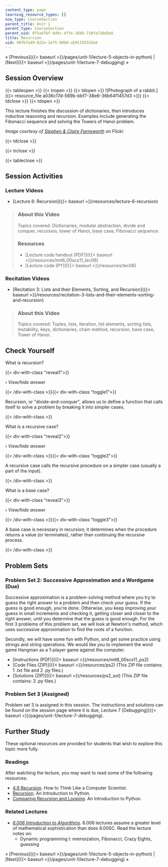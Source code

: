```yaml
---
content_type: page
learning_resource_types: []
ocw_type: CourseSection
parent_title: Unit 1
parent_type: CourseSection
parent_uid: 975ad7bf-dd9c-4ffe-26b6-710fa718d5e6
title: Recursion
uid: 99fb7e49-022e-2ef5-90b8-a591159332ed
---
```


« [Previous]({{< baseurl >}}/pages/unit-1/lecture-5-objects-in-python) | [Next]({{< baseurl >}}/pages/unit-1/lecture-7-debugging) »

Session Overview
----------------

{{< tableopen >}}
{{< tropen >}}
{{< tdopen >}}
![Photograph of a rabbit.]({{< resource_file a036c17d-569b-bbf7-38e6-36b64f1457d3 >}})
{{< tdclose >}}
{{< tdopen >}}


This lecture finishes the discussion of dictionaries, then introduces inductive reasoning and recursion. Examples include generating the Fibonacci sequence and solving the Towers of Hanoi problem.

_Image courtesy of [Stephen & Claire Farnsworth](http://www.flickr.com/photos/the_farnsworths/5808550435/in/photostream/) on Flickr._


{{< tdclose >}}

{{< trclose >}}

{{< tableclose >}}

Session Activities
------------------

### Lecture Videos

*   [Lecture 6: Recursion]({{< baseurl >}}/resources/lecture-6-recursion)

> ### About this Video
> 
> Topics covered: Dictionaries, modular abstraction, divide and conquer, recursion, tower of Hanoi, base case, Fibonacci sequence.
> 
> ### Resources
> 
> *   [Lecture code handout (PDF)]({{< baseurl >}}/resources/mit6_00scs11_lec06)
> *   [Lecture code (PY)]({{< baseurl >}}/resources/lec06)

### Recitation Videos

*   [Recitation 3: Lists and their Elements, Sorting, and Recursion]({{< baseurl >}}/resources/recitation-3-lists-and-their-elements-sorting-and-recursion)

> ### About this Video
> 
> Topics covered: Tuples, lists, iteration, list elements, sorting lists, mutability, keys, dictionaries, chain method, recursion, base case, Tower of Hanoi.

Check Yourself
--------------

What is recursion?

{{< div-with-class "reveal1">}}

› _View/hide answer_

{{< /div-with-class >}}{{< div-with-class "toggle1">}}

Recursion, or "divide-and-conquer", allows us to define a function that calls itself to solve a problem by breaking it into simpler cases.

{{< /div-with-class >}}

What is a recursive case?

{{< div-with-class "reveal2">}}

› _View/hide answer_

{{< /div-with-class >}}{{< div-with-class "toggle2">}}

A recursive case calls the recursive procedure on a simpler case (usually a part of the input).

{{< /div-with-class >}}

What is a base case?

{{< div-with-class "reveal3">}}

› _View/hide answer_

{{< /div-with-class >}}{{< div-with-class "toggle3">}}

A base case is necessary in recursion; it determines when the procedure returns a value (or terminates), rather than continuing the recursive process.

{{< /div-with-class >}}

Problem Sets
------------

### Problem Set 2: Successive Approximation and a Wordgame (Due)

Successive approximation is a problem-solving method where you try to guess the right answer to a problem and then check your guess. If the guess is good enough, you're done. Otherwise, you keep improving your guess in small increments and checking it, getting closer and closer to the right answer, until you determine that the guess is good enough. For the first 3 problems of this problem set, we will look at Newton's method, which uses successive approximation to find the roots of a function.

Secondly, we will have some fun with Python, and get some practice using strings and string operations. We would like you to implement the word game Hangman as a 1-player game against the computer.

*   [Instructions (PDF)]({{< baseurl >}}/resources/mit6_00scs11_ps2)
*   [Code Files (ZIP)]({{< baseurl >}}/resources/ps2) (This ZIP file contains: 1 .txt file and 2 .py files.)
*   [Solutions (ZIP)]({{< baseurl >}}/resources/ps2_sol) (This ZIP file contains: 3 .py files.)

### Problem Set 3 (Assigned)

Problem set 3 is assigned in this session. The instructions and solutions can be found on the session page where it is due, Lecture 7 [Debugging]({{< baseurl >}}/pages/unit-1/lecture-7-debugging).

Further Study
-------------

These optional resources are provided for students that wish to explore this topic more fully.

### Readings

After watching the lecture, you may want to read some of the following resources:

*   [4.9 Recursion](http://www.greenteapress.com/thinkpython/thinkCSpy/html/chap04.html). How to Think Like a Computer Scientist.
*   [Recursion](http://www.slideshare.net/dtinth/introduction-to-recursion-python). An Introduction to Python.
*   [Comparing Recursion and Looping](http://troll.cs.ua.edu/ACP-PY/index_18.html). An Introduction to Python.

### Related Lectures

*   [_6.006 Introduction to Algorithms_](/courses/6-006-introduction-to-algorithms-spring-2008/). 6.006 lectures assume a greater level of mathematical sophistication than does 6.00SC. Read the lecture notes on:
    *   Dynamic programming I: memoization, Fibonacci, Crazy Eights, guessing

« [Previous]({{< baseurl >}}/pages/unit-1/lecture-5-objects-in-python) | [Next]({{< baseurl >}}/pages/unit-1/lecture-7-debugging) »